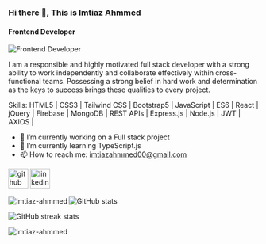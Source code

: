 ### Hi there 👋, This is Imtiaz Ahmmed
####  Frontend Developer
![ Frontend Developer](https://i.ibb.co/khmPZfL/banner.png)

I am a responsible and highly motivated full stack developer with a strong ability to work independently and collaborate effectively within cross-functional teams. Possessing a strong belief in hard work and determination as the keys to success brings these 
qualities to every project.

Skills: HTML5 | CSS3 | Tailwind CSS | Bootstrap5 | JavaScript | ES6 | React |  jQuery | Firebase | MongoDB | REST APIs | Express.js | Node.js | JWT | AXIOS |

- 🔭 I’m currently working on a Full stack project 
- 🌱 I’m currently learning TypeScript.js  
- 📫 How to reach me: imtiazahmmed00@gmail.com  


[<img src='https://cdn.jsdelivr.net/npm/simple-icons@3.0.1/icons/github.svg' alt='github' height='40'>](https://github.com/imtiaz-ahmmed)  [<img src='https://cdn.jsdelivr.net/npm/simple-icons@3.0.1/icons/linkedin.svg' alt='linkedin' height='40'>](https://www.linkedin.com/in/imtiaz-ahmmed/)  

<p><img align="left" src="https://github-readme-stats.vercel.app/api/top-langs?username=imtiaz-ahmmed&show_icons=true&locale=en&layout=compact" alt="imtiaz-ahmmed" /></p>

![GitHub stats](https://github-readme-stats.vercel.app/api?username=imtiaz-ahmmed&show_icons=true)  

![GitHub streak stats](https://streak-stats.demolab.com/?user=imtiaz-ahmmed)  



<p align="left"> <img src="https://komarev.com/ghpvc/?username=imtiaz-ahmmed&label=Profile%20views&color=0e75b6&style=flat" alt="imtiaz-ahmmed" /> </p>
